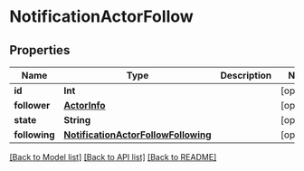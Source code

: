 # NotificationActorFollow

## Properties
Name | Type | Description | Notes
------------ | ------------- | ------------- | -------------
**id** | **Int** |  | [optional] 
**follower** | [**ActorInfo**](ActorInfo.md) |  | [optional] 
**state** | **String** |  | [optional] 
**following** | [**NotificationActorFollowFollowing**](NotificationActorFollowFollowing.md) |  | [optional] 

[[Back to Model list]](../README.md#documentation-for-models) [[Back to API list]](../README.md#documentation-for-api-endpoints) [[Back to README]](../README.md)


